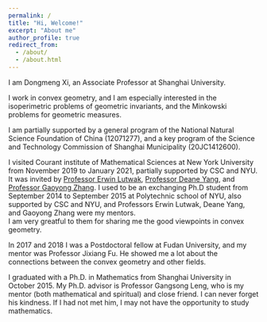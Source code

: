 ```yaml
---
permalink: /
title: "Hi, Welcome!"
excerpt: "About me"
author_profile: true
redirect_from: 
  - /about/
  - /about.html
---
```


I am Dongmeng Xi, an Associate Professor at Shanghai University. 

I work in convex geometry, and I am especially interested in the isoperimetric problems of geometric invariants, and the Minkowski problems for geometric measures. 

I am partially supported by a general program of the National Natural Science Foundation of China (12071277), and a key program of the Science and Technology Commission of Shanghai Municipality (20JC1412600).

I visited Courant institute of Mathematical Sciences at New York University from November 2019 to January 2021, partially supported by CSC and NYU. It was invited by [Professor Erwin Lutwak](https://cims.nyu.edu/people/profiles/LUTWAK_Erwin.html), [Professor Deane Yang](https://cims.nyu.edu/~yangd/), and [Professor Gaoyong Zhang](https://cims.nyu.edu/~gaoyong/). 
I used to be an exchanging Ph.D student from September 2014 to September 2015 at Polytechnic school of NYU, also supported by CSC and NYU, and Professors Erwin Lutwak, Deane Yang, and Gaoyong Zhang were my mentors.  
I am very greatful to them for sharing me the good viewpoints in convex geometry. 

In 2017 and 2018 I was a Postdoctoral fellow at Fudan University, and my mentor was Professor Jixiang Fu. He showed me a lot about the connections between the convex geometry and other fields. 

I graduated with a Ph.D. in Mathematics from Shanghai University in October 2015. My Ph.D. advisor is Professor Gangsong Leng, who is my mentor (both mathematical and spiritual) and close friend. I can never forget his kindness. If I had not met him, I may not have the opportunity to study mathematics. 




